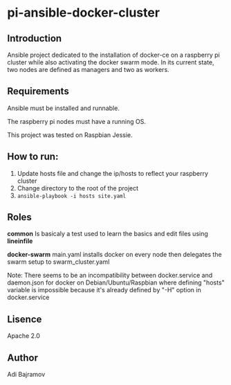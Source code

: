 # pi-ansible-docker-cluster

## Introduction
Ansible project dedicated to the installation of docker-ce on a raspberry pi cluster while also activating the docker swarm mode.
In its current state, two nodes are defined as managers and two as workers.

## Requirements
Ansible must be installed and runnable. 


The raspberry pi nodes must have a running OS. 

This project was tested on Raspbian Jessie.

## How to run:
1. Update hosts file and change the ip/hosts to reflect your raspberry cluster
1. Change directory to the root of the project
1. `ansible-playbook -i hosts site.yaml`

## Roles
**common** Is basicaly a test used to learn the basics and edit files using **lineinfile**

**docker-swarm** main.yaml installs docker on every node then delegates the swarm setup to swarm_cluster.yaml

Note: There seems to be an incompatibility between docker.service and daemon.json for docker on Debian/Ubuntu/Raspbian where defining "hosts" variable is impossible because it's already defined by "-H" option in docker.service
 
 ## Lisence 
 Apache 2.0
 
 ## Author
 Adi Bajramov